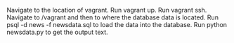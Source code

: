 Navigate to the location of vagrant.
Run vagrant up.
Run vagrant ssh.
Navigate to /vagrant and then to where the database data is located.
Run psql -d news -f newsdata.sql to load the data into the database.
Run python newsdata.py to get the output text.
